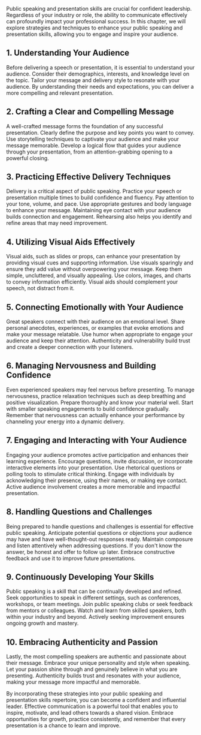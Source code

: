 
Public speaking and presentation skills are crucial for confident leadership. Regardless of your industry or role, the ability to communicate effectively can profoundly impact your professional success. In this chapter, we will explore strategies and techniques to enhance your public speaking and presentation skills, allowing you to engage and inspire your audience.

**1. Understanding Your Audience**
----------------------------------

Before delivering a speech or presentation, it is essential to understand your audience. Consider their demographics, interests, and knowledge level on the topic. Tailor your message and delivery style to resonate with your audience. By understanding their needs and expectations, you can deliver a more compelling and relevant presentation.

**2. Crafting a Clear and Compelling Message**
----------------------------------------------

A well-crafted message forms the foundation of any successful presentation. Clearly define the purpose and key points you want to convey. Use storytelling techniques to captivate your audience and make your message memorable. Develop a logical flow that guides your audience through your presentation, from an attention-grabbing opening to a powerful closing.

**3. Practicing Effective Delivery Techniques**
-----------------------------------------------

Delivery is a critical aspect of public speaking. Practice your speech or presentation multiple times to build confidence and fluency. Pay attention to your tone, volume, and pace. Use appropriate gestures and body language to enhance your message. Maintaining eye contact with your audience builds connection and engagement. Rehearsing also helps you identify and refine areas that may need improvement.

**4. Utilizing Visual Aids Effectively**
----------------------------------------

Visual aids, such as slides or props, can enhance your presentation by providing visual cues and supporting information. Use visuals sparingly and ensure they add value without overpowering your message. Keep them simple, uncluttered, and visually appealing. Use colors, images, and charts to convey information efficiently. Visual aids should complement your speech, not distract from it.

**5. Connecting Emotionally with Your Audience**
------------------------------------------------

Great speakers connect with their audience on an emotional level. Share personal anecdotes, experiences, or examples that evoke emotions and make your message relatable. Use humor when appropriate to engage your audience and keep their attention. Authenticity and vulnerability build trust and create a deeper connection with your listeners.

**6. Managing Nervousness and Building Confidence**
---------------------------------------------------

Even experienced speakers may feel nervous before presenting. To manage nervousness, practice relaxation techniques such as deep breathing and positive visualization. Prepare thoroughly and know your material well. Start with smaller speaking engagements to build confidence gradually. Remember that nervousness can actually enhance your performance by channeling your energy into a dynamic delivery.

**7. Engaging and Interacting with Your Audience**
--------------------------------------------------

Engaging your audience promotes active participation and enhances their learning experience. Encourage questions, invite discussion, or incorporate interactive elements into your presentation. Use rhetorical questions or polling tools to stimulate critical thinking. Engage with individuals by acknowledging their presence, using their names, or making eye contact. Active audience involvement creates a more memorable and impactful presentation.

**8. Handling Questions and Challenges**
----------------------------------------

Being prepared to handle questions and challenges is essential for effective public speaking. Anticipate potential questions or objections your audience may have and have well-thought-out responses ready. Maintain composure and listen attentively when addressing questions. If you don't know the answer, be honest and offer to follow up later. Embrace constructive feedback and use it to improve future presentations.

**9. Continuously Developing Your Skills**
------------------------------------------

Public speaking is a skill that can be continually developed and refined. Seek opportunities to speak in different settings, such as conferences, workshops, or team meetings. Join public speaking clubs or seek feedback from mentors or colleagues. Watch and learn from skilled speakers, both within your industry and beyond. Actively seeking improvement ensures ongoing growth and mastery.

**10. Embracing Authenticity and Passion**
------------------------------------------

Lastly, the most compelling speakers are authentic and passionate about their message. Embrace your unique personality and style when speaking. Let your passion shine through and genuinely believe in what you are presenting. Authenticity builds trust and resonates with your audience, making your message more impactful and memorable.

By incorporating these strategies into your public speaking and presentation skills repertoire, you can become a confident and influential leader. Effective communication is a powerful tool that enables you to inspire, motivate, and lead others towards a shared vision. Embrace opportunities for growth, practice consistently, and remember that every presentation is a chance to learn and improve.
